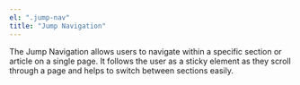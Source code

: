 ```yaml
---
el: ".jump-nav"
title: "Jump Navigation"
---
```

The Jump Navigation allows users to navigate within a specific section or article on a single page. It follows the user as a sticky element as they scroll through a page and helps to switch between sections easily.

